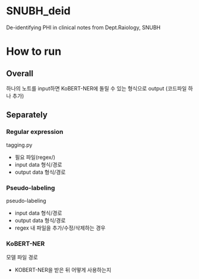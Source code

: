 # SNUBH_deid
De-identifying PHI in clinical notes from Dept.Raiology, SNUBH

# How to run
## Overall
하나의 노트를 input하면 KoBERT-NER에 돌릴 수 있는 형식으로 output
(코드파일 하나 추가)


## Separately
### Regular expression
tagging.py
- 필요 파일(regex/)
- input data 형식/경로
- output data 형식/경로
### Pseudo-labeling
pseudo-labeling
- input data 형식/경로
- output data 형식/경로
- regex 내 파일을 추가/수정/삭제하는 경우

### KoBERT-NER
모델 파일 경로
- KOBERT-NER을 받은 뒤 어떻게 사용하는지